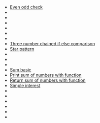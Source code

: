 - [Even odd check](./odd_even_check.java)
- [](./swapping_variables.java)
- [](./switch_case_days_of_week.java)
- [](./if_else_two_numbers_comparision.java)
- [](./for_loop_multiplication_table.java)
- [](./sum_of_digits.java)
- [](reverse_of_number.java)
- [Three number chained if else comparison](./chained_if_else_number_comparision.java)
- [Star pattern](./star_pattern.java)
- [](./matrix_addition.java)
- [](./array_average.java)
- [](./matrix_multiplication.java)
- [Sum basic](./sum_basic_function.java)
- [Print sum of numbers with function](./sum_taking_arguments.java)
- [Return sum of numbers with function](./sum_function_returning_int.java)
- [Simple interest](./simple_interest.java)
- [](./factorial_for_loop.java)
- [](./factorial_recursive.java)
- [](./fibonacci.java)
- [](./single_inheritance.java)
- [](./bank.java)
- [](./student_inheritance.java)